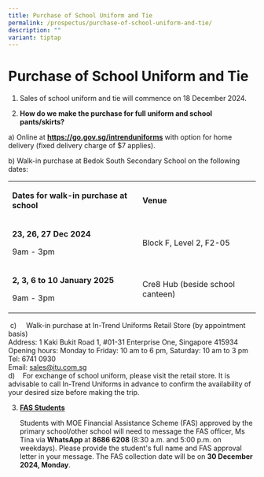 ```yaml
---
title: Purchase of School Uniform and Tie
permalink: /prospectus/purchase-of-school-uniform-and-tie/
description: ""
variant: tiptap
---
```

<h1>Purchase of School Uniform and Tie</h1>
<ol data-tight="true" class="tight">
<li>
<p>Sales of school uniform and tie will commence on 18 December 2024.</p>
</li>
<li>
<p><strong>How do we make the purchase for full uniform and school pants/skirts?</strong>
</p>
</li>
</ol>
<p>a) Online at <strong><a href="https://go.gov.sg/intrenduniforms" rel="noopener noreferrer nofollow" target="_blank">https://go.gov.sg/intrenduniforms</a></strong> with
option for home delivery (fixed delivery charge of $7 applies).</p>
<p>b) Walk-in purchase at Bedok South Secondary School on the following dates:</p>
<table style="minWidth: 50px">
<colgroup>
<col>
<col>
</colgroup>
<tbody>
<tr>
<td rowspan="1" colspan="1">
<p><strong>Dates for walk-in purchase at school</strong>
</p>
</td>
<td rowspan="1" colspan="1">
<p><strong>Venue</strong>
</p>
</td>
</tr>
<tr>
<td rowspan="1" colspan="1">
<p><strong>23, 26, 27 Dec 2024</strong>
</p>
<p>9am - 3pm</p>
</td>
<td rowspan="1" colspan="1">
<p>Block F, Level 2, F2-05</p>
</td>
</tr>
<tr>
<td rowspan="1" colspan="1">
<p><strong>2, 3, 6 to 10 January 2025</strong>
</p>
<p>9am - 3pm</p>
</td>
<td rowspan="1" colspan="1">
<p>Cre8 Hub (beside school canteen)</p>
</td>
</tr>
</tbody>
</table>
<p>&nbsp;c)&nbsp;&nbsp;&nbsp;&nbsp; Walk-in purchase at In-Trend Uniforms
Retail Store (by appointment basis)
<br>Address: 1 Kaki Bukit Road 1, #01-31 Enterprise One, Singapore 415934
<br>Opening hours: Monday to Friday: 10 am to 6 pm, Saturday: 10 am to 3 pm
<br>Tel: 6741 0930
<br>Email: <a href="sales@itu.com.sg" rel="noopener nofollow" target="_blank">sales@itu.com.sg</a>
<br>d)&nbsp;&nbsp;&nbsp; For exchange of school uniform, please visit the
retail store. It is advisable to call In-Trend Uniforms in advance to confirm
the availability of your desired size before making the trip.</p>
<ol start="3" data-tight="true" class="tight">
<li>
<p><strong><u>FAS Students</u></strong>
</p>
<p>Students with MOE Financial Assistance Scheme (FAS) approved by the primary
school/other school will need to message the FAS officer, Ms Tina via <strong>WhatsApp </strong>at<strong> 8686 6208 </strong>(8:30
a.m. and 5:00 p.m. on weekdays). Please provide the student's full name
and FAS approval letter in your message. The FAS collection date will be
on <strong>30 December 2024, Monday</strong>.</p>
</li>
</ol>
<p></p>